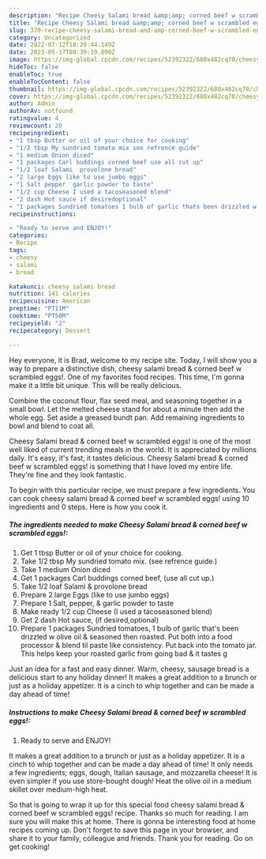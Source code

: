 ```yaml
---
description: "Recipe Cheesy Salami bread &amp;amp; corned beef w scrambled eggs! yang Delicious"
title: "Recipe Cheesy Salami bread &amp;amp; corned beef w scrambled eggs! yang Delicious"
slug: 370-recipe-cheesy-salami-bread-and-amp-corned-beef-w-scrambled-eggs-yang-delicious
category: Uncategorized
date: 2022-07-12T18:20:44.149Z
date: 2023-05-17T08:39:19.890Z
image: https://img-global.cpcdn.com/recipes/52392322/680x482cq70/cheesy-salami-bread-corned-beef-w-scrambled-eggs-recipe-main-photo.jpg
hideToc: false
enableToc: true
enableTocContent: false
thumbnail: https://img-global.cpcdn.com/recipes/52392322/680x482cq70/cheesy-salami-bread-corned-beef-w-scrambled-eggs-recipe-main-photo.jpg
cover: https://img-global.cpcdn.com/recipes/52392322/680x482cq70/cheesy-salami-bread-corned-beef-w-scrambled-eggs-recipe-main-photo.jpg
author: Admin
authorAv: notfound
ratingvalue: 4
reviewcount: 20
recipeingredient:
- "1 tbsp Butter or oil of your choice for cooking"
- "1/2 tbsp My sundried tomato mix see refrence guide"
- "1 medium Onion diced"
- "1 packages Carl buddings corned beef use all cut up"
- "1/2 loaf Salami  provolone bread"
- "2 large Eggs like to use jumbo eggs"
- "1 Salt pepper  garlic powder to taste"
- "1/2 cup Cheese I used a tacoseasoned blend"
- "2 dash Hot sauce if desiredoptional"
- "1 packages Sundried tomatoes 1 bulb of garlic thats been drizzled w olive oil  seasoned then roasted Put both into a food processor  blend til paste like consistency Put back into the tomato jar This helps keep your roasted garlic from going bad  it tastes g"
recipeinstructions:

- "Ready to serve and ENJOY!"
categories:
- Recipe
tags:
- cheesy
- salami
- bread

katakunci: cheesy salami bread 
nutrition: 141 calories
recipecuisine: American
preptime: "PT11M"
cooktime: "PT50M"
recipeyield: "2"
recipecategory: Dessert

---
```



Hey everyone, it is Brad, welcome to my recipe site. Today, I will show you a way to prepare a distinctive dish, cheesy salami bread &amp; corned beef w scrambled eggs!. One of my favorites food recipes. This time, I'm gonna make it a little bit unique. This will be really delicious.

Combine the coconut flour, flax seed meal, and seasoning together in a small bowl. Let the melted cheese stand for about a minute then add the whole egg. Set aside a greased bundt pan. Add remaining ingredients to bowl and blend to coat all.

Cheesy Salami bread &amp; corned beef w scrambled eggs! is one of the most well liked of current trending meals in the world. It is appreciated by millions daily. It's easy, it's fast, it tastes delicious. Cheesy Salami bread &amp; corned beef w scrambled eggs! is something that I have loved my entire life. They're fine and they look fantastic.


To begin with this particular recipe, we must prepare a few ingredients. You can cook cheesy salami bread &amp; corned beef w scrambled eggs! using 10 ingredients and 0 steps. Here is how you cook it.

<!--inarticleads1-->

##### The ingredients needed to make Cheesy Salami bread &amp; corned beef w scrambled eggs!:

1. Get 1 tbsp Butter or oil of your choice for cooking.
1. Take 1/2 tbsp My sundried tomato mix. (see refrence guide.)
1. Take 1 medium Onion diced
1. Get 1 packages Carl buddings corned beef, (use all cut up.)
1. Take 1/2 loaf Salami &amp; provolone bread
1. Prepare 2 large Eggs (like to use jumbo eggs)
1. Prepare 1 Salt, pepper, &amp; garlic powder to taste
1. Make ready 1/2 cup Cheese (I used a tacoseasoned blend)
1. Get 2 dash Hot sauce, (if desired,optional)
1. Prepare 1 packages Sundried tomatoes, 1 bulb of garlic that&#39;s been drizzled w olive oil &amp; seasoned then roasted. Put both into a food processor &amp; blend til paste like consistency. Put back into the tomato jar. This helps keep your roasted garlic from going bad &amp; it tastes g


Just an idea for a fast and easy dinner. Warm, cheesy, sausage bread is a delicious start to any holiday dinner! It makes a great addition to a brunch or just as a holiday appetizer. It is a cinch to whip together and can be made a day ahead of time! 

<!--inarticleads2-->

##### Instructions to make Cheesy Salami bread &amp; corned beef w scrambled eggs!:


1. Ready to serve and ENJOY!

It makes a great addition to a brunch or just as a holiday appetizer. It is a cinch to whip together and can be made a day ahead of time! It only needs a few ingredients; eggs, dough, Italian sausage, and mozzarella cheese! It is even simpler if you use store-bought dough! Heat the olive oil in a medium skillet over medium-high heat. 

So that is going to wrap it up for this special food cheesy salami bread &amp; corned beef w scrambled eggs! recipe. Thanks so much for reading. I am sure you will make this at home. There is gonna be interesting food at home recipes coming up. Don't forget to save this page in your browser, and share it to your family, colleague and friends. Thank you for reading. Go on get cooking!
